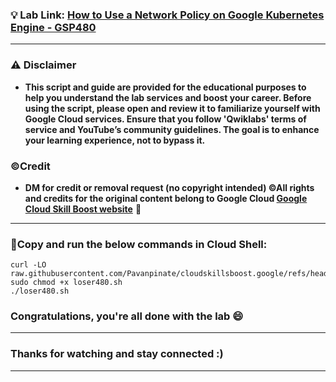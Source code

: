 

### 💡 Lab Link: [How to Use a Network Policy on Google Kubernetes Engine - GSP480](https://www.cloudskillsboost.google/focuses/5572?parent=catalog)



---

### ⚠️ Disclaimer
- **This script and guide are provided for  the educational purposes to help you understand the lab services and boost your career. Before using the script, please open and review it to familiarize yourself with Google Cloud services. Ensure that you follow 'Qwiklabs' terms of service and YouTube’s community guidelines. The goal is to enhance your learning experience, not to bypass it.**

### ©Credit
- **DM for credit or removal request (no copyright intended) ©All rights and credits for the original content belong to Google Cloud [Google Cloud Skill Boost website](https://www.cloudskillsboost.google/)** 🙏

---

### 🚨Copy and run the below commands in Cloud Shell:

```
curl -LO raw.githubusercontent.com/Pavanpinate/cloudskillsboost.google/refs/heads/main/How%20to%20Use%20a%20Network%20Policy%20on%20Google%20Kubernetes%20Engine/loser480.sh
sudo chmod +x loser480.sh
./loser480.sh
```

### Congratulations, you're all done with the lab 😄

---



### Thanks for watching and stay connected :)
---
